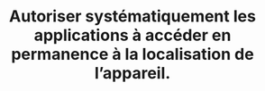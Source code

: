 ---
categories: category-qP7AaYEirvtU1XIjwcSea
goodPractices:
- good-practice-x_5dTX9U-UpDh6YLU7d76
risks:
- Permettre à des applications d’enregistrer et de partager ma localisation à mon
  insu.
title: Autoriser systématiquement les applications à accéder en permanence à la localisation
  de l’appareil.
uuid: vulnerability-_U00xb6nlnjIpaO_-G3di
visibleInCms: true
---